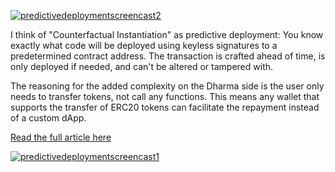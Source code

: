 

[![predictivedeploymentscreencast2](https://user-images.githubusercontent.com/2653167/48635112-7d2f3200-e984-11e8-847b-0f3923427358.png)](https://youtu.be/xyYx0KjjhEo)

I think of "Counterfactual Instantiation" as predictive deployment: You know exactly what code will be deployed using keyless signatures to a predetermined contract address. The transaction is crafted ahead of time, is only deployed if needed, and can't be altered or tampered with.

The reasoning for the added complexity on the Dharma side is the user only needs to transfer tokens, not call any functions. This means any wallet that supports the transfer of ERC20 tokens can facilitate the repayment instead of a custom dApp.

[Read the full article here](https://medium.com/gitcoin/counterfactual-loan-repayment-828a59d9b730)

[![predictivedeploymentscreencast1](https://user-images.githubusercontent.com/2653167/48635131-8b7d4e00-e984-11e8-8b4e-2ec1736cf432.png)](https://youtu.be/vpoIJBRsfY8)




